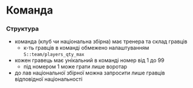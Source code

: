 
# Команда


### Структура
* команда (клуб чи національна збірна) має тренера та склад гравців
  * к-ть гравців в команді обмежено налаштуванням `S::team/players_qty_max`
* кожен гравець має унікальний в команді номер від 1 до 99
  * під номером 1 може грати лише воротар
* до лав національної збірної можна запросити лише гравців відповідної національності

